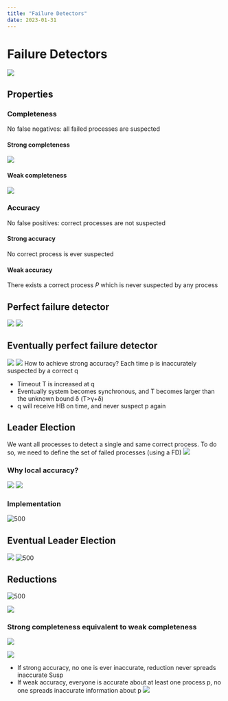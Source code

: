 ```yaml
---
title: "Failure Detectors"
date: 2023-01-31
---
```

# Failure Detectors
![](https://i.imgur.com/pIX6LVN.png)
## Properties
### Completeness
No false negatives: all failed processes are suspected
#### Strong completeness
![](https://i.imgur.com/pNaTp6N.png)
#### Weak completeness
![](https://i.imgur.com/2wh0Xxc.png)
### Accuracy
No false positives: correct processes are not suspected
#### Strong accuracy
No correct process is ever suspected
#### Weak accuracy
There exists a correct process *P* which is never suspected by any process
## Perfect failure detector
![](https://i.imgur.com/3kL3gD1.png)
![](https://i.imgur.com/dssXVZU.png)
## Eventually perfect failure detector
![](https://i.imgur.com/3kKKWFY.png)
![](https://i.imgur.com/3DzXuIe.png)
How to achieve strong accuracy?
Each time p is inaccurately suspected by a correct q  
- Timeout T is increased at q  
- Eventually system becomes synchronous, and T becomes larger than the unknown bound δ (T>γ+δ)  
- q will receive HB on time, and never suspect p again
## Leader Election
We want all processes to detect a single and same correct process. To do so, we need to define the set of failed processes (using a FD)
![](https://i.imgur.com/uD2uuF0.png)
### Why local accuracy?
![](https://i.imgur.com/5p2EFci.png)
![](https://i.imgur.com/lIBmUQl.png)
### Implementation
![500](https://i.imgur.com/azDuheQ.png)
## Eventual Leader Election
![](https://i.imgur.com/vi4fjhY.png)
![500](https://i.imgur.com/A2Fj9bn.png)
## Reductions
![500](https://i.imgur.com/uwSCoBm.png)

![](https://i.imgur.com/GzKPYmu.png)
### Strong completeness equivalent to weak completeness
![](https://i.imgur.com/4qlsXBC.png)

![](https://i.imgur.com/7cBJV1R.png)
- If strong accuracy, no one is ever inaccurate, reduction never spreads inaccurate Susp
- If weak accuracy, everyone is accurate about at least one process p, no one spreads inaccurate information about p
![](https://i.imgur.com/UaULaGC.png)
